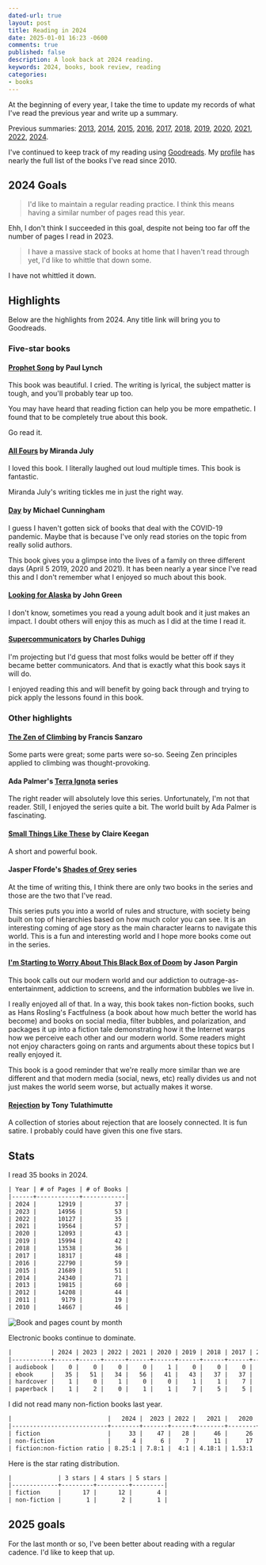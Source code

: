 ```yaml
---
dated-url: true
layout: post
title: Reading in 2024
date: 2025-01-01 16:23 -0600
comments: true
published: false
description: A look back at 2024 reading.
keywords: 2024, books, book review, reading
categories:
- books
---
```


At the beginning of every year, I take the time to update my records of what I've read the previous year and write up a summary.

Previous summaries: [2013](/blog/2014/01/01/using-incanter-to-review-my-2013-reading/), [2014](/blog/2015/01/08/reading-in-2014/), [2015](/blog/2016/03/13/reading-in-2015/), [2016](/blog/2017/01/04/reading-in-2016/), [2017](/blog/2018/03/03/reading-in-2017/), [2018](/blog/2019/01/21/reading-in-2018/), [2019](/blog/2020/01/11/reading-in-2019/), [2020](/blog/2021/01/24/reading-in-2020/), [2021](/blog/2022/01/02/reading-in-2021/), [2022](/blog/2023/01/14/reading-in-2022/), [2024](/blog/2024/02/18/reading-in-2023/).

I've continued to keep track of my reading using [Goodreads](http://goodreads.com).
My [profile](https://www.goodreads.com/user/show/3431614-jake-mccrary) has nearly the full list of the books I've read since 2010.

## 2024 Goals

> I'd like to maintain a regular reading practice.
> I think this means having a similar number of pages read this year.

Ehh, I don't think I succeeded in this goal, despite not being too far off the number of pages I read in 2023.

> I have a massive stack of books at home that I haven't read through yet, I'd like to whittle that down some.

I have not whittled it down.

## Highlights

Below are the highlights from 2024.
Any title link will bring you to Goodreads.

### Five-star books

#### [Prophet Song](https://www.goodreads.com/book/show/158875813-prophet-song) by Paul Lynch

This book was beautiful.
I cried.
The writing is lyrical, the subject matter is tough, and you'll probably tear up too.

You may have heard that reading fiction can help you be more empathetic.
I found that to be completely true about this book.

Go read it.

#### [All Fours](https://www.goodreads.com/book/show/197828937-all-fours) by Miranda July

I loved this book.
I literally laughed out loud multiple times.
This book is fantastic.

Miranda July's writing tickles me in just the right way.

#### [Day](https://www.goodreads.com/book/show/145625425-day) by Michael Cunningham

I guess I haven't gotten sick of books that deal with the COVID-19 pandemic.
Maybe that is because I've only read stories on the topic from really solid authors.

This book gives you a glimpse into the lives of a family on three different days (April 5 2019, 2020 and 2021).
It has been nearly a year since I've read this and I don't remember what I enjoyed so much about this book.

#### [Looking for Alaska](https://www.goodreads.com/book/show/6567453-looking-for-alaska) by John Green

I don't know, sometimes you read a young adult book and it just makes an impact.
I doubt others will enjoy this as much as I did at the time I read it.

#### [Supercommunicators](https://www.goodreads.com/book/show/157998171-supercommunicators) by Charles Duhigg

I'm projecting but I'd guess that most folks would be better off if they became better communicators.
And that is exactly what this book says it will do.

I enjoyed reading this and will benefit by going back through and trying to pick apply the lessons found in this book.

### Other highlights

#### [The Zen of Climbing](https://www.goodreads.com/book/show/91288912-the-zen-of-climbing) by Francis Sanzaro

Some parts were great; some parts were so-so.
Seeing Zen principles applied to climbing was thought-provoking.

#### Ada Palmer's [Terra Ignota](https://www.goodreads.com/series/166200-terra-ignota) series

The right reader will absolutely love this series.
Unfortunately, I'm not that reader.
Still, I enjoyed the series quite a bit.
The world built by Ada Palmer is fascinating.

#### [Small Things Like These](https://www.goodreads.com/book/show/59016923-small-things-like-these) by Claire Keegan

A short and powerful book.

#### Jasper Fforde's [Shades of Grey](https://www.goodreads.com/series/51553-shades-of-grey) series

At the time of writing this, I think there are only two books in the series and those are the two that I've read.

This series puts you into a world of rules and structure, with society being built on top of hierarchies based on how much color you can see.
It is an interesting coming of age story as the main character learns to navigate this world.
This is a fun and interesting world and I hope more books come out in the series.

#### [I'm Starting to Worry About This Black Box of Doom](https://www.goodreads.com/book/show/204193039-i-m-starting-to-worry-about-this-black-box-of-doom) by Jason Pargin

This book calls out our modern world and our addiction to outrage-as-entertainment, addiction to screens, and the information bubbles we live in.

I really enjoyed all of that. In a way, this book takes non-fiction books, such as Hans Rosling's Factfulness (a book about how much better the world has become) and books on social media, filter bubbles, and polarization, and packages it up into a fiction tale demonstrating how it the Internet warps how we perceive each other and our modern world.
Some readers might not enjoy characters going on rants and arguments about these topics but I really enjoyed it.

This book is a good reminder that we're really more similar than we are different and that modern media (social, news, etc) really divides us and not just makes the world seem worse, but actually makes it worse.

#### [Rejection](https://www.goodreads.com/book/show/204079049-rejection) by Tony Tulathimutte

A collection of stories about rejection that are loosely connected.
It is fun satire.
I probably could have given this one five stars.

## Stats

I read 35 books in 2024.

```org
| Year | # of Pages | # of Books |
|------+------------+------------|
| 2024 |      12919 |         37 |
| 2023 |      14956 |         53 |
| 2022 |      10127 |         35 |
| 2021 |      19564 |         57 |
| 2020 |      12093 |         43 |
| 2019 |      15994 |         42 |
| 2018 |      13538 |         36 |
| 2017 |      18317 |         48 |
| 2016 |      22790 |         59 |
| 2015 |      21689 |         51 |
| 2014 |      24340 |         71 |
| 2013 |      19815 |         60 |
| 2012 |      14208 |         44 |
| 2011 |       9179 |         19 |
| 2010 |      14667 |         46 |
```

![Book and pages count by month](/images/reading-by-month-2024.svg "Number of books and pages for each month")

Electronic books continue to dominate.

```org
|           | 2024 | 2023 | 2022 | 2021 | 2020 | 2019 | 2018 | 2017 | 2016 | 2015 |
|-----------+------+------+------+------+------+------+------+------+------+------|
| audiobook |    0 |    0 |    0 |    0 |    1 |    0 |    0 |    0 |    0 |    0 |
| ebook     |   35 |   51 |   34 |   56 |   41 |   43 |   37 |   37 |   56 |   47 |
| hardcover |    1 |    0 |    1 |    0 |    0 |    1 |    1 |    7 |    0 |    1 |
| paperback |    1 |    2 |    0 |    1 |    1 |    7 |    5 |    5 |    3 |    3 |
```

I did not read many non-fiction books last year.

```org
|                           |   2024 |  2023 | 2022 |   2021 |   2020 |   2019 |   2018 |
|---------------------------+--------+-------+------+--------+--------+--------+--------|
| fiction                   |     33 |    47 |   28 |     46 |     26 |     28 |     29 |
| non-fiction               |      4 |     6 |    7 |     11 |     17 |     23 |     14 |
| fiction:non-fiction ratio | 8.25:1 | 7.8:1 |  4:1 | 4.18:1 | 1.53:1 | 1.22:1 | 2.07:1 |

```

Here is the star rating distribution.

```org
|             | 3 stars | 4 stars | 5 stars |
|-------------+---------+---------+---------|
| fiction     |      17 |      12 |       4 |
| non-fiction |       1 |       2 |       1 |
```

## 2025 goals

For the last month or so, I've been better about reading with a regular cadence.
I'd like to keep that up.

